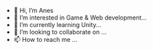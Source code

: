- 👋 Hi, I’m Anes
- 👀 I’m interested in Game & Web development...
- 🌱 I’m currently learning Unity...
- 💞️ I’m looking to collaborate on ...
- 📫 How to reach me ...

<!---
aneskaric449/aneskaric449 is a ✨ special ✨ repository because its `README.md` (this file) appears on your GitHub profile.
You can click the Preview link to take a look at your changes.
--->
